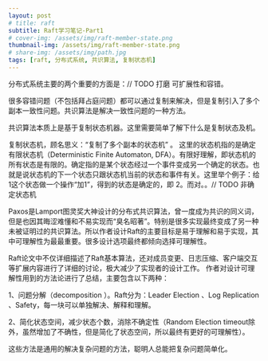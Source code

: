 ```yaml
---
layout: post
# title: raft
subtitle: Raft学习笔记-Part1
# cover-img: /assets/img/raft-member-state.png
thumbnail-img: /assets/img/raft-member-state.png
# share-img: /assets/img/path.jpg
tags: [raft, 分布式系统, 共识算法, 复制状态机]
---
```


分布式系统主要的两个重要的方面是：// TODO 打磨 可扩展性和容错。

很多容错问题（不包括拜占庭问题）都可以通过复制来解决，但是复制引入了多个副本一致性问题。共识算法是解决一致性问题的一种方法。

共识算法本质上是基于复制状态机器。这里需要简单了解下什么是复制状态及机。

复制状态机，顾名思义：“复制了多个副本的状态机” 。 这里的状态机指的是确定有限状态机（Deterministic Finite Automaton, DFA）。有限好理解，即状态机的所有状态是有限的。确定指的是某个状态经过一个事件变成另一个确定的状态。也就是说状态机的下一个状态只跟状态机当前的状态和事件有关。这里举个例子：给 1这个状态做一个操作“加1”，得到的状态是确定的，即 2。而对。。// TODO 非确定状态机

Paxos是Lamport图灵奖大神设计的分布式共识算法，曾一度成为共识的同义词，但是也因其晦涩难懂和不易实现而“臭名昭著”。特别是很多实现最终变成了另一种未被证明过的共识算法。所以作者设计Raft的主要目标是易于理解和易于实现，其中可理解性为最最重要。很多设计选项最终都倾向选择可理解性。

Raft论文中不仅详细描述了Raft基本算法，还对成员变更、日志压缩、客户端交互等扩展内容进行了详细的讨论，极大减少了实现者的设计工作。
作者对设计可理解性用到的方法论进行了总结，主要包含以下两种：

1、问题分解（decomposition ）。Raft分为：Leader Election 、Log Replication 、Safety，每一块可以单独解决、解释和理解。

2、简化状态空间，减少状态个数，消除不确定性（Random Election timeout除外，虽然增加了不确性，但是简化了状态空间，所以最终有更好的可理解性）。

这些方法是通用的解决复杂问题的方法，聪明人总能把复杂问题简单化。